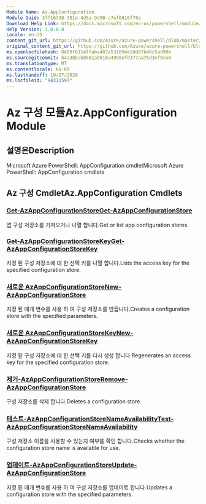 ```yaml
---
Module Name: Az.AppConfiguration
Module Guid: 3ff16738-381e-4d5a-9d90-c7ef6816f78e
Download Help Link: https://docs.microsoft.com/en-us/powershell/module/az.appconfiguration
Help Version: 1.0.0.0
Locale: en-US
content_git_url: https://github.com/Azure/azure-powershell/blob/master/src/AppConfiguration/help/Az.AppConfiguration.md
original_content_git_url: https://github.com/Azure/azure-powershell/blob/master/src/AppConfiguration/help/Az.AppConfiguration.md
ms.openlocfilehash: 0489f6114ffaba487a531694e2dd87b48c5ad90b
ms.sourcegitcommit: b4a38bcb0501a9016a4998efd377aa75d3ef9ce8
ms.translationtype: MT
ms.contentlocale: ko-KR
ms.lasthandoff: 10/27/2020
ms.locfileid: "94311597"
---
```

# <span data-ttu-id="3d78d-101">Az 구성 모듈</span><span class="sxs-lookup"><span data-stu-id="3d78d-101">Az.AppConfiguration Module</span></span>
## <span data-ttu-id="3d78d-102">설명은</span><span class="sxs-lookup"><span data-stu-id="3d78d-102">Description</span></span>
<span data-ttu-id="3d78d-103">Microsoft Azure PowerShell: AppConfiguration cmdlet</span><span class="sxs-lookup"><span data-stu-id="3d78d-103">Microsoft Azure PowerShell: AppConfiguration cmdlets</span></span>

## <span data-ttu-id="3d78d-104">Az 구성 Cmdlet</span><span class="sxs-lookup"><span data-stu-id="3d78d-104">Az.AppConfiguration Cmdlets</span></span>
### [<span data-ttu-id="3d78d-105">Get-AzAppConfigurationStore</span><span class="sxs-lookup"><span data-stu-id="3d78d-105">Get-AzAppConfigurationStore</span></span>](Get-AzAppConfigurationStore.md)
<span data-ttu-id="3d78d-106">앱 구성 저장소를 가져오거나 나열 합니다.</span><span class="sxs-lookup"><span data-stu-id="3d78d-106">Get or list app configuration stores.</span></span>

### [<span data-ttu-id="3d78d-107">Get-AzAppConfigurationStoreKey</span><span class="sxs-lookup"><span data-stu-id="3d78d-107">Get-AzAppConfigurationStoreKey</span></span>](Get-AzAppConfigurationStoreKey.md)
<span data-ttu-id="3d78d-108">지정 된 구성 저장소에 대 한 선택 키를 나열 합니다.</span><span class="sxs-lookup"><span data-stu-id="3d78d-108">Lists the access key for the specified configuration store.</span></span>

### [<span data-ttu-id="3d78d-109">새로운 AzAppConfigurationStore</span><span class="sxs-lookup"><span data-stu-id="3d78d-109">New-AzAppConfigurationStore</span></span>](New-AzAppConfigurationStore.md)
<span data-ttu-id="3d78d-110">지정 된 매개 변수를 사용 하 여 구성 저장소를 만듭니다.</span><span class="sxs-lookup"><span data-stu-id="3d78d-110">Creates a configuration store with the specified parameters.</span></span>

### [<span data-ttu-id="3d78d-111">새로운 AzAppConfigurationStoreKey</span><span class="sxs-lookup"><span data-stu-id="3d78d-111">New-AzAppConfigurationStoreKey</span></span>](New-AzAppConfigurationStoreKey.md)
<span data-ttu-id="3d78d-112">지정 된 구성 저장소에 대 한 선택 키를 다시 생성 합니다.</span><span class="sxs-lookup"><span data-stu-id="3d78d-112">Regenerates an access key for the specified configuration store.</span></span>

### [<span data-ttu-id="3d78d-113">제거-AzAppConfigurationStore</span><span class="sxs-lookup"><span data-stu-id="3d78d-113">Remove-AzAppConfigurationStore</span></span>](Remove-AzAppConfigurationStore.md)
<span data-ttu-id="3d78d-114">구성 저장소를 삭제 합니다.</span><span class="sxs-lookup"><span data-stu-id="3d78d-114">Deletes a configuration store.</span></span>

### [<span data-ttu-id="3d78d-115">테스트-AzAppConfigurationStoreNameAvailability</span><span class="sxs-lookup"><span data-stu-id="3d78d-115">Test-AzAppConfigurationStoreNameAvailability</span></span>](Test-AzAppConfigurationStoreNameAvailability.md)
<span data-ttu-id="3d78d-116">구성 저장소 이름을 사용할 수 있는지 여부를 확인 합니다.</span><span class="sxs-lookup"><span data-stu-id="3d78d-116">Checks whether the configuration store name is available for use.</span></span>

### [<span data-ttu-id="3d78d-117">업데이트-AzAppConfigurationStore</span><span class="sxs-lookup"><span data-stu-id="3d78d-117">Update-AzAppConfigurationStore</span></span>](Update-AzAppConfigurationStore.md)
<span data-ttu-id="3d78d-118">지정 된 매개 변수를 사용 하 여 구성 저장소를 업데이트 합니다.</span><span class="sxs-lookup"><span data-stu-id="3d78d-118">Updates a configuration store with the specified parameters.</span></span>

